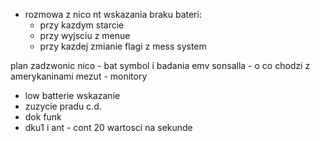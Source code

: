 - rozmowa z nico nt wskazania braku bateri:
	- przy kazdym starcie
	- przy wyjsciu z menue
	- przy kazdej zmianie flagi z mess system

plan
zadzwonic nico - bat symbol i badania emv
sonsalla - o co chodzi z amerykaninami
mezut - monitory


- low batterie wskazanie
- zuzycie pradu c.d.
- dok funk
- dku1 i ant - cont 20 wartosci na sekunde